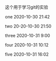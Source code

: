 这个用于学习git的实验

one 2020-10-30 21:42

two 20-20-10-30 21:50

three 2020-10-31 9:00 

four 2020-10-31 10:12

five 2020-10-31 16:02


                